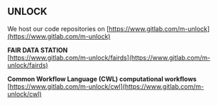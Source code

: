 ## UNLOCK

We host our code repositories on [https://www.gitlab.com/m-unlock](https://www.gitlab.com/m-unlock)


**FAIR DATA STATION**  
[https://www.gitlab.com/m-unlock/fairds](https://www.gitlab.com/m-unlock/fairds)


**Common Workflow Language (CWL) computational workflows**  
[https://www.gitlab.com/m-unlock/cwl](https://www.gitlab.com/m-unlock/cwl)

<!--

**Here are some ideas to get you started:**

🙋‍♀️ A short introduction - what is your organization all about?
🌈 Contribution guidelines - how can the community get involved?
👩‍💻 Useful resources - where can the community find your docs? Is there anything else the community should know?
🍿 Fun facts - what does your team eat for breakfast?
🧙 Remember, you can do mighty things with the power of [Markdown](https://docs.github.com/github/writing-on-github/getting-started-with-writing-and-formatting-on-github/basic-writing-and-formatting-syntax)
-->
